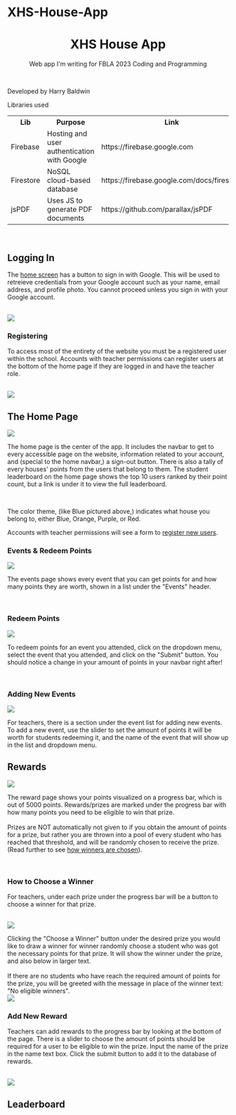 # XHS-House-App

<h1 align="center">XHS House App</h1>

<p align="center">Web app I'm writing for FBLA 2023 Coding and Programming</p>
<br/>
<p>Developed by Harry Baldwin</p>
<p>Libraries used</p>
<table>
  <tr>
    <th>Lib</th>
    <th>Purpose</th>
    <th>Link</th>
  </tr>
  <tr>
    <td>Firebase</td>
    <td>Hosting and user authentication with Google</td>
    <td>https://firebase.google.com</td>
  </tr>
  <tr>
    <td>Firestore</td>
    <td>NoSQL cloud-based database</td>
    <td>https://firebase.google.com/docs/firestore</td>
  </tr>
  <tr>
    <td>jsPDF</td>
    <td>Uses JS to generate PDF documents</td>
    <td>https://github.com/parallax/jsPDF</td>
  </tr>
</table>
<br/>

<div>
  <h2>Logging In</h2>
  <p>The <a href="https://xhs-house-app.web.app">home screen</a> has a button to sign in with Google. This will be used to retreieve credentials from your Google account such as your name, email address, and profile photo. You cannot proceed unless you sign in with your Google account.</p><br/>
  <img src="public/images/documentation/login.png"><br/>
  <h3>Registering</h3>
  <p>To access most of the entirety of the website you must be a registered user within the school. Accounts with teacher permissions can register users at the bottom of the home page if they are logged in and have the teacher role.</p><br/>
  <img src="public/images/documentation/register-new-user.png"><br/>

  <h2>The Home Page</h2>
  <img src="public/images/documentation/home.png"><br/>
  <p>The home page is the center of the app. It includes the navbar to get to every accessible page on the website, information related to your account, and (special to the home navbar,) a sign-out button. There is also a tally of every houses' points from the users that belong to them. The student leaderboard on the home page shows the top 10 users ranked by their point count, but a link is under it to view the <a>full leaderboard</a>.</p><br/>
  <p>The color theme, (like Blue pictured above,) indicates what house you belong to, either Blue, Orange, Purple, or Red.</p>
  <p>Accounts with teacher permissions will see a form to <a href="#registering">register new users</a>.</p>
  <h3>Events & Redeem Points</h3>
  <img src="public/images/documentation/events.png"><br/>
  <p>The events page shows every event that you can get points for and how many points they are worth, shown in a list under the "Events" header.</p><br/>
  <h3>Redeem Points</h3>
  <img src="public/images/documentation/event-dropdown.png"><br/>
  <p>To redeem points for an event you attended, click on the dropdown menu, select the event that you attended, and click on the "Submit" button. You should notice a change in your amount of points in your navbar right after!</p><br/>
  <h3>Adding New Events</h3>
  <img src="public/images/documentation/event-add.png">
  <p>For teachers, there is a section under the event list for adding new events. To add a new event, use the slider to set the amount of points it will be worth for students redeeming it, and the name of the event that will show up in the list and dropdown menu.</p>

  <h2>Rewards</h2>
  <img src="public/images/documentation/rewards.png"><br/>
  <p>The reward page shows your points visualized on a progress bar, which is out of 5000 points. Rewards/prizes are marked under the progress bar with how many points you need to be eligible to win that prize.<br/>
  </br>Prizes are NOT automatically not given to if you obtain the amount of points for a prize, but rather you are thrown into a pool of every student who has reached that threshold, and will be randomly chosen to receive the prize. (Read further to see <a href="#how-to-choose-a-winner">how winners are chosen</a>).</p><br/>
  <h3>How to Choose a Winner</h3>
  <p>For teachers, under each prize under the progress bar will be a button to choose a winner for that prize.</p><br/>
  <img src="public/images/documentation/reward-winner.png"><br/>
  <p>Clicking the "Choose a Winner" button under the desired prize you would like to draw a winner for winner randomly choose a student who was got the necessary points for that prize. It will show the winner under the prize, and also below in larger text.<br/>
  <br/>If there are no students who have reach the required amount of points for the prize, you will be greeted with the message in place of the winner text: "No eligible winners".<br/>
  <img src="public/images/documentation/rewards-no-winner.png"><br/>
  <h3>Add New Reward</h3>
  <p>Teachers can add rewards to the progress bar by looking at the bottom of the page. There is a slider to choose the amount of points should be required for a user to be eligible to win the prize. Input the name of the prize in the name text box. Click the submit button to add it to the database of rewards.</p><br/>
  <img src="public/images/documentation/new-reward.png"><br/>

  <h2>Leaderboard</h2>
  <img src="public/images/documentation/leaderboard.png>

</div>

